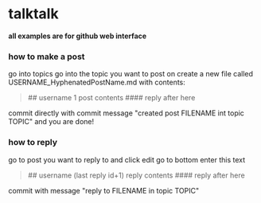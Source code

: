 # talktalk
**all examples are for github web interface**
### how to make a post
go into topics
go into the topic you want to post on
create a new file called USERNAME_HyphenatedPostName.md with contents:

> \## username 1
> post contents
> \#### reply after here

commit directly with commit message "created post FILENAME int topic TOPIC"
and you are done!
### how to reply
go to post you want to reply to and click edit
go to bottom
enter this text

> \## username (last reply id+1)
> reply contents
> \#### reply after here

commit with message "reply to FILENAME in topic TOPIC"
